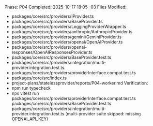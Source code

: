 Phase: P04
Completed: 2025-10-17 18:05 -03
Files Modified:
- packages/core/src/providers/IProvider.ts
- packages/core/src/providers/BaseProvider.ts
- packages/core/src/providers/LoggingProviderWrapper.ts
- packages/core/src/providers/anthropic/AnthropicProvider.ts
- packages/core/src/providers/gemini/GeminiProvider.ts
- packages/core/src/providers/openai/OpenAIProvider.ts
- packages/core/src/providers/openai-responses/OpenAIResponsesProvider.ts
- packages/core/src/providers/BaseProvider.test.ts
- packages/core/src/providers/integration/multi-provider.integration.test.ts
- packages/core/src/providers/providerInterface.compat.test.ts
- packages/core/src/index.ts
- project-plans/statelessprovider/reports/P04-worker.md
Verification:
- npm run typecheck
- npx vitest run packages/core/src/providers/providerInterface.compat.test.ts packages/core/src/providers/BaseProvider.test.ts packages/core/src/providers/integration/multi-provider.integration.test.ts (multi-provider suite skipped: missing OPENAI_API_KEY)
